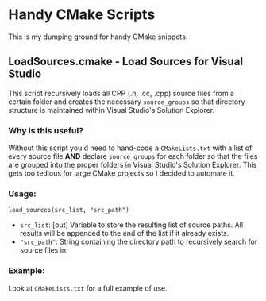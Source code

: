 # Handy CMake Scripts

This is my dumping ground for handy CMake snippets.

## LoadSources.cmake - Load Sources for Visual Studio

This script recursively loads all CPP (.h, .cc, .cpp) source files from a certain folder
and creates the necessary `source_groups` so that directory structure is maintained 
within Visual Studio's Solution Explorer.

### Why is this useful?

Without this script you'd need to hand-code a `CMakeLists.txt` with a list of every source file __AND__ declare `source_groups` for each folder so that the files are grouped into the proper folders in Visual Studio's Solution Explorer. This gets too tedious for large CMake projects so I decided to automate it.

### Usage:

`load_sources(src_list, "src_path")`
 * `src_list`: [out] Variable to store the resulting list of source paths. All results will be appended to the end of the list if it already exists.
 * `"src_path"`: String containing the directory path to recursively search for source files in.
 
### Example:
 
Look at `CMakeLists.txt` for a full example of use.
